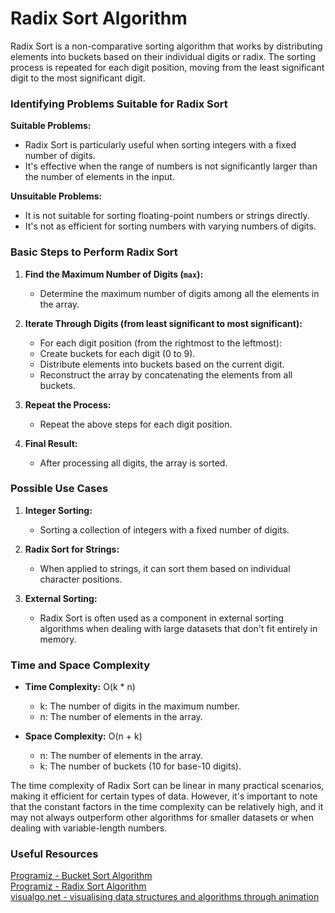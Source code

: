 # Radix Sort Algorithm

Radix Sort is a non-comparative sorting algorithm that works by distributing elements into buckets based on their individual digits or radix. The sorting process is repeated for each digit position, moving from the least significant digit to the most significant digit.

### Identifying Problems Suitable for Radix Sort

**Suitable Problems:**

- Radix Sort is particularly useful when sorting integers with a fixed number of digits.
- It's effective when the range of numbers is not significantly larger than the number of elements in the input.

**Unsuitable Problems:**

- It is not suitable for sorting floating-point numbers or strings directly.
- It's not as efficient for sorting numbers with varying numbers of digits.

### Basic Steps to Perform Radix Sort

1. **Find the Maximum Number of Digits (`max`):**
   - Determine the maximum number of digits among all the elements in the array.

2. **Iterate Through Digits (from least significant to most significant):**
   - For each digit position (from the rightmost to the leftmost):
   - Create buckets for each digit (0 to 9).
   - Distribute elements into buckets based on the current digit.
   - Reconstruct the array by concatenating the elements from all buckets.

3. **Repeat the Process:**
   - Repeat the above steps for each digit position.

4. **Final Result:**
   - After processing all digits, the array is sorted.

### Possible Use Cases

1. **Integer Sorting:**
   - Sorting a collection of integers with a fixed number of digits.

2. **Radix Sort for Strings:**
   - When applied to strings, it can sort them based on individual character positions.

3. **External Sorting:**
   - Radix Sort is often used as a component in external sorting algorithms when dealing with large datasets that don't fit entirely in memory.

### Time and Space Complexity

- **Time Complexity:** O(k * n)
  - k: The number of digits in the maximum number.
  - n: The number of elements in the array.

- **Space Complexity:** O(n + k)
  - n: The number of elements in the array.
  - k: The number of buckets (10 for base-10 digits).

The time complexity of Radix Sort can be linear in many practical scenarios, making it efficient for certain types of data. However, it's important to note that the constant factors in the time complexity can be relatively high, and it may not always outperform other algorithms for smaller datasets or when dealing with variable-length numbers.

### Useful Resources

[Programiz - Bucket Sort Algorithm](https://www.programiz.com/dsa/bucket-sort)  
[Programiz - Radix Sort Algorithm](https://www.programiz.com/dsa/radix-sort)  
[visualgo.net - visualising data structures and algorithms through animation](https://visualgo.net/en/sorting)

